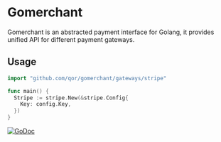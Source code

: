 # Gomerchant

Gomerchant is an abstracted payment interface for Golang, it provides unified API for different payment gateways.

## Usage

```go
import "github.com/qor/gomerchant/gateways/stripe"

func main() {
  Stripe := stripe.New(&stripe.Config{
    Key: config.Key,
  })
}
```

[![GoDoc](https://godoc.org/github.com/golang/gddo?status.svg)](http://godoc.org/github.com/qor/gomerchant)
